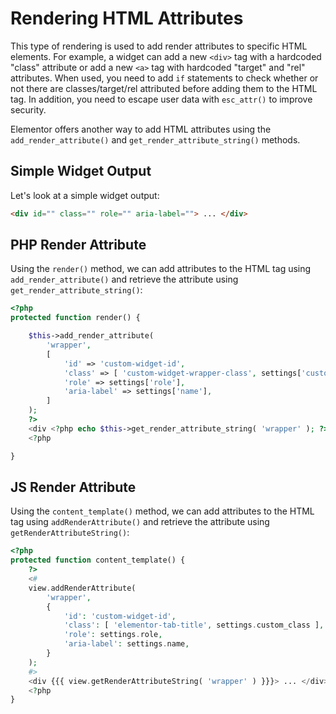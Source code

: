 # Rendering HTML Attributes

This type of rendering is used to add render attributes to specific HTML elements. For example, a widget can add a new `<div>` tag with a hardcoded "class" attribute or add a new `<a>` tag with hardcoded "target" and "rel" attributes. When used, you need to add `if` statements to check whether or not there are classes/target/rel attributed before adding them to the HTML tag. In addition, you need to escape user data with `esc_attr()` to improve security.

Elementor offers another way to add HTML attributes using the `add_render_attribute()` and `get_render_attribute_string()` methods.

## Simple Widget Output

Let's look at a simple widget output:

```html
<div id="" class="" role="" aria-label=""> ... </div>
```

## PHP Render Attribute

Using the `render()` method, we can add attributes to the HTML tag using `add_render_attribute()` and retrieve the attribute using `get_render_attribute_string()`:

```php
<?php
protected function render() {

	$this->add_render_attribute(
		'wrapper',
		[
			'id' => 'custom-widget-id',
			'class' => [ 'custom-widget-wrapper-class', settings['custom_class'] ],
			'role' => settings['role'],
			'aria-label' => settings['name'],
		]
	);
	?>
	<div <?php echo $this->get_render_attribute_string( 'wrapper' ); ?>> ... </div>
	<?php

}
```

## JS Render Attribute

Using the `content_template()` method, we can add attributes to the HTML tag using `addRenderAttribute()` and retrieve the attribute using `getRenderAttributeString()`:

```php
<?php
protected function content_template() {
	?>
	<#
	view.addRenderAttribute(
		'wrapper',
		{
			'id': 'custom-widget-id',
			'class': [ 'elementor-tab-title', settings.custom_class ],
			'role': settings.role,
			'aria-label': settings.name,
		}
	);
	#>
	<div {{{ view.getRenderAttributeString( 'wrapper' ) }}}> ... </div>
	<?php
}
```
